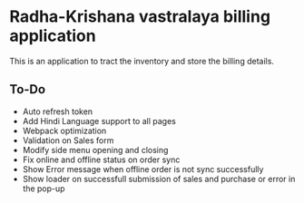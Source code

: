 # Radha-Krishana vastralaya billing application

This is an application to tract the inventory and store the billing details.

## To-Do

- Auto refresh token
- Add Hindi Language support to all pages
- Webpack optimization
- Validation on Sales form
- Modify side menu opening and closing
- Fix online and offline status on order sync
- Show Error message when offline order is not sync successfully
- Show loader on successfull submission of sales and purchase or error in the pop-up
